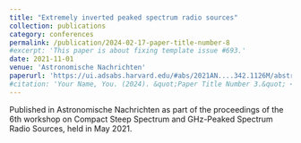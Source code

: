```yaml
---
title: "Extremely inverted peaked spectrum radio sources"
collection: publications
category: conferences
permalink: /publication/2024-02-17-paper-title-number-8
#excerpt: 'This paper is about fixing template issue #693.'
date: 2021-11-01
venue: 'Astronomische Nachrichten'
paperurl: 'https://ui.adsabs.harvard.edu/#abs/2021AN....342.1126M/abstract'
#citation: 'Your Name, You. (2024). &quot;Paper Title Number 3.&quot; <i>GitHub Journal of Bugs</i>. 1(3).'
---
```


Published in Astronomische Nachrichten as part of the proceedings of the 6th workshop on Compact Steep Spectrum and GHz-Peaked Spectrum Radio Sources, held in May 2021.
